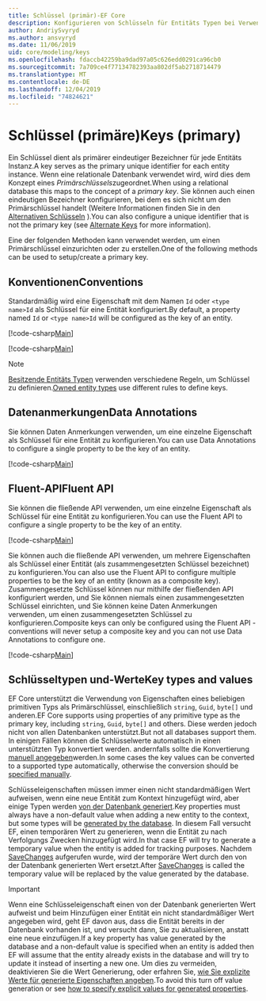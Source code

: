 ```yaml
---
title: Schlüssel (primär)-EF Core
description: Konfigurieren von Schlüsseln für Entitäts Typen bei Verwendung von Entity Framework Core
author: AndriySvyryd
ms.author: ansvyryd
ms.date: 11/06/2019
uid: core/modeling/keys
ms.openlocfilehash: fdaccb42259ba9dad97a05c626edd0291ca96cb0
ms.sourcegitcommit: 7a709ce4f77134782393aa802df5ab2718714479
ms.translationtype: MT
ms.contentlocale: de-DE
ms.lasthandoff: 12/04/2019
ms.locfileid: "74824621"
---
```

# <a name="keys-primary"></a><span data-ttu-id="bbe2d-103">Schlüssel (primäre)</span><span class="sxs-lookup"><span data-stu-id="bbe2d-103">Keys (primary)</span></span>

<span data-ttu-id="bbe2d-104">Ein Schlüssel dient als primärer eindeutiger Bezeichner für jede Entitäts Instanz.</span><span class="sxs-lookup"><span data-stu-id="bbe2d-104">A key serves as the primary unique identifier for each entity instance.</span></span> <span data-ttu-id="bbe2d-105">Wenn eine relationale Datenbank verwendet wird, wird dies dem Konzept eines *Primärschlüssels*zugeordnet.</span><span class="sxs-lookup"><span data-stu-id="bbe2d-105">When using a relational database this maps to the concept of a *primary key*.</span></span> <span data-ttu-id="bbe2d-106">Sie können auch einen eindeutigen Bezeichner konfigurieren, bei dem es sich nicht um den Primärschlüssel handelt (Weitere Informationen finden Sie in den [Alternativen Schlüsseln](alternate-keys.md) ).</span><span class="sxs-lookup"><span data-stu-id="bbe2d-106">You can also configure a unique identifier that is not the primary key (see [Alternate Keys](alternate-keys.md) for more information).</span></span>

<span data-ttu-id="bbe2d-107">Eine der folgenden Methoden kann verwendet werden, um einen Primärschlüssel einzurichten oder zu erstellen.</span><span class="sxs-lookup"><span data-stu-id="bbe2d-107">One of the following methods can be used to setup/create a primary key.</span></span>

## <a name="conventions"></a><span data-ttu-id="bbe2d-108">Konventionen</span><span class="sxs-lookup"><span data-stu-id="bbe2d-108">Conventions</span></span>

<span data-ttu-id="bbe2d-109">Standardmäßig wird eine Eigenschaft mit dem Namen `Id` oder `<type name>Id` als Schlüssel für eine Entität konfiguriert.</span><span class="sxs-lookup"><span data-stu-id="bbe2d-109">By default, a property named `Id` or `<type name>Id` will be configured as the key of an entity.</span></span>

[!code-csharp[Main](../../../samples/core/Modeling/Conventions/KeyId.cs?name=KeyId&highlight=3)]

[!code-csharp[Main](../../../samples/core/Modeling/Conventions/KeyTypeNameId.cs?name=KeyId&highlight=3)]

> [!NOTE]
> <span data-ttu-id="bbe2d-110">[Besitzende Entitäts Typen](xref:core/modeling/owned-entities) verwenden verschiedene Regeln, um Schlüssel zu definieren.</span><span class="sxs-lookup"><span data-stu-id="bbe2d-110">[Owned entity types](xref:core/modeling/owned-entities) use different rules to define keys.</span></span>

## <a name="data-annotations"></a><span data-ttu-id="bbe2d-111">Datenanmerkungen</span><span class="sxs-lookup"><span data-stu-id="bbe2d-111">Data Annotations</span></span>

<span data-ttu-id="bbe2d-112">Sie können Daten Anmerkungen verwenden, um eine einzelne Eigenschaft als Schlüssel für eine Entität zu konfigurieren.</span><span class="sxs-lookup"><span data-stu-id="bbe2d-112">You can use Data Annotations to configure a single property to be the key of an entity.</span></span>

[!code-csharp[Main](../../../samples/core/Modeling/DataAnnotations/KeySingle.cs?highlight=13)]

## <a name="fluent-api"></a><span data-ttu-id="bbe2d-113">Fluent-API</span><span class="sxs-lookup"><span data-stu-id="bbe2d-113">Fluent API</span></span>

<span data-ttu-id="bbe2d-114">Sie können die fließende API verwenden, um eine einzelne Eigenschaft als Schlüssel für eine Entität zu konfigurieren.</span><span class="sxs-lookup"><span data-stu-id="bbe2d-114">You can use the Fluent API to configure a single property to be the key of an entity.</span></span>

[!code-csharp[Main](../../../samples/core/Modeling/FluentAPI/KeySingle.cs?highlight=11,12)]

<span data-ttu-id="bbe2d-115">Sie können auch die fließende API verwenden, um mehrere Eigenschaften als Schlüssel einer Entität (als zusammengesetzten Schlüssel bezeichnet) zu konfigurieren.</span><span class="sxs-lookup"><span data-stu-id="bbe2d-115">You can also use the Fluent API to configure multiple properties to be the key of an entity (known as a composite key).</span></span> <span data-ttu-id="bbe2d-116">Zusammengesetzte Schlüssel können nur mithilfe der fließenden API konfiguriert werden, und Sie können niemals einen zusammengesetzten Schlüssel einrichten, und Sie können keine Daten Anmerkungen verwenden, um einen zusammengesetzten Schlüssel zu konfigurieren.</span><span class="sxs-lookup"><span data-stu-id="bbe2d-116">Composite keys can only be configured using the Fluent API - conventions will never setup a composite key and you can not use Data Annotations to configure one.</span></span>

[!code-csharp[Main](../../../samples/core/Modeling/FluentAPI/KeyComposite.cs?highlight=11,12)]

## <a name="key-types-and-values"></a><span data-ttu-id="bbe2d-117">Schlüsseltypen und-Werte</span><span class="sxs-lookup"><span data-stu-id="bbe2d-117">Key types and values</span></span>

<span data-ttu-id="bbe2d-118">EF Core unterstützt die Verwendung von Eigenschaften eines beliebigen primitiven Typs als Primärschlüssel, einschließlich `string`, `Guid`, `byte[]` und anderen.</span><span class="sxs-lookup"><span data-stu-id="bbe2d-118">EF Core supports using properties of any primitive type as the primary key, including `string`, `Guid`, `byte[]` and others.</span></span> <span data-ttu-id="bbe2d-119">Diese werden jedoch nicht von allen Datenbanken unterstützt.</span><span class="sxs-lookup"><span data-stu-id="bbe2d-119">But not all databases support them.</span></span> <span data-ttu-id="bbe2d-120">In einigen Fällen können die Schlüsselwerte automatisch in einen unterstützten Typ konvertiert werden. andernfalls sollte die Konvertierung [manuell angegeben](xref:core/modeling/value-conversions)werden.</span><span class="sxs-lookup"><span data-stu-id="bbe2d-120">In some cases the key values can be converted to a supported type automatically, otherwise the conversion should be [specified manually](xref:core/modeling/value-conversions).</span></span>

<span data-ttu-id="bbe2d-121">Schlüsseleigenschaften müssen immer einen nicht standardmäßigen Wert aufweisen, wenn eine neue Entität zum Kontext hinzugefügt wird, aber einige Typen werden [von der Datenbank generiert](xref:core/modeling/generated-properties).</span><span class="sxs-lookup"><span data-stu-id="bbe2d-121">Key properties must always have a non-default value when adding a new entity to the context, but some types will be [generated by the database](xref:core/modeling/generated-properties).</span></span> <span data-ttu-id="bbe2d-122">In diesem Fall versucht EF, einen temporären Wert zu generieren, wenn die Entität zu nach Verfolgungs Zwecken hinzugefügt wird.</span><span class="sxs-lookup"><span data-stu-id="bbe2d-122">In that case EF will try to generate a temporary value when the entity is added for tracking purposes.</span></span> <span data-ttu-id="bbe2d-123">Nachdem [SaveChanges](/dotnet/api/Microsoft.EntityFrameworkCore.DbContext.SaveChanges) aufgerufen wurde, wird der temporäre Wert durch den von der Datenbank generierten Wert ersetzt.</span><span class="sxs-lookup"><span data-stu-id="bbe2d-123">After [SaveChanges](/dotnet/api/Microsoft.EntityFrameworkCore.DbContext.SaveChanges) is called the temporary value will be replaced by the value generated by the database.</span></span>

> [!Important]
> <span data-ttu-id="bbe2d-124">Wenn eine Schlüsseleigenschaft einen von der Datenbank generierten Wert aufweist und beim Hinzufügen einer Entität ein nicht standardmäßiger Wert angegeben wird, geht EF davon aus, dass die Entität bereits in der Datenbank vorhanden ist, und versucht dann, Sie zu aktualisieren, anstatt eine neue einzufügen.</span><span class="sxs-lookup"><span data-stu-id="bbe2d-124">If a key property has value generated by the database and a non-default value is specified when an entity is added then EF will assume that the entity already exists in the database and will try to update it instead of inserting a new one.</span></span> <span data-ttu-id="bbe2d-125">Um dies zu vermeiden, deaktivieren Sie die Wert Generierung, oder erfahren Sie, [wie Sie explizite Werte für generierte Eigenschaften angeben](../saving/explicit-values-generated-properties.md).</span><span class="sxs-lookup"><span data-stu-id="bbe2d-125">To avoid this turn off value generation or see [how to specify explicit values for generated properties](../saving/explicit-values-generated-properties.md).</span></span>